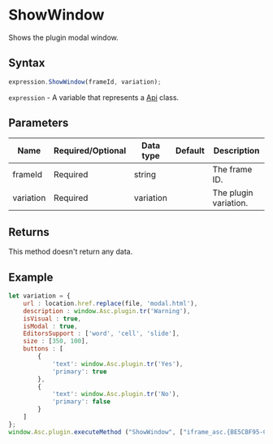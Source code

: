 # ShowWindow

Shows the plugin modal window.

## Syntax

```javascript
expression.ShowWindow(frameId, variation);
```

`expression` - A variable that represents a [Api](../Api.md) class.

## Parameters

| **Name** | **Required/Optional** | **Data type** | **Default** | **Description** |
| ------------- | ------------- | ------------- | ------------- | ------------- |
| frameId | Required | string |  | The frame ID. |
| variation | Required | variation |  | The plugin variation. |

## Returns

This method doesn't return any data.

## Example

```javascript
let variation = {
    url : location.href.replace(file, 'modal.html'),
    description : window.Asc.plugin.tr('Warning'),
    isVisual : true,
    isModal : true,
    EditorsSupport : ['word', 'cell', 'slide'],
    size : [350, 100],
    buttons : [
        {
            'text': window.Asc.plugin.tr('Yes'),
            'primary': true
        },
        {
            'text': window.Asc.plugin.tr('No'),
            'primary': false
        }
    ]
};
window.Asc.plugin.executeMethod ("ShowWindow", ["iframe_asc.{BE5CBF95-C0AD-4842-B157-AC40FEDD9841}", variation]);
```
